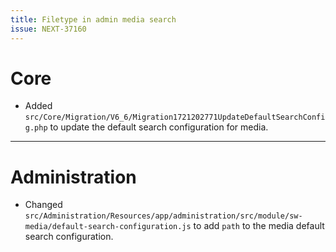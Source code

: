 ```yaml
---
title: Filetype in admin media search
issue: NEXT-37160
---
```

# Core
* Added `src/Core/Migration/V6_6/Migration1721202771UpdateDefaultSearchConfig.php` to update the default search configuration for media.
___
# Administration
* Changed `src/Administration/Resources/app/administration/src/module/sw-media/default-search-configuration.js` to add `path` to the media default search configuration.
